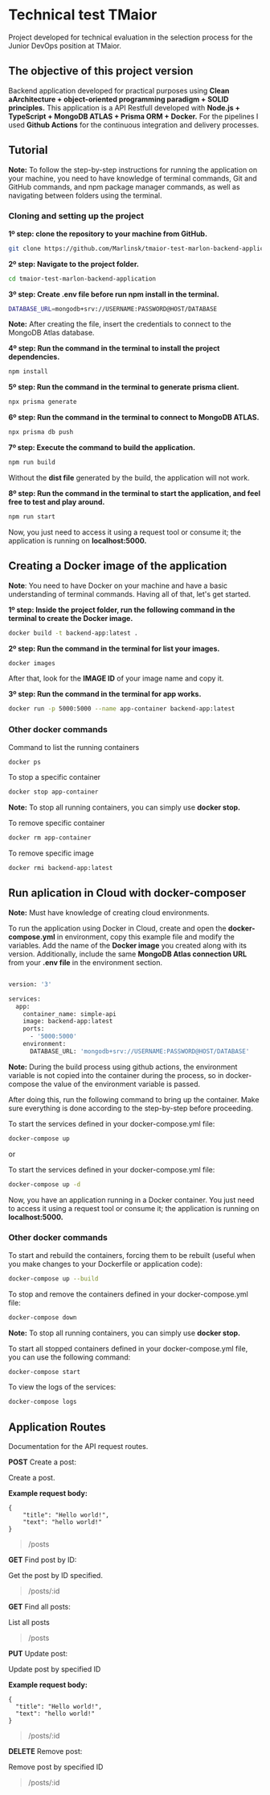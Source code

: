 # Technical test TMaior
Project developed for technical evaluation in the selection process for the Junior DevOps position at TMaior.

## The objective of this project version
Backend application developed for practical purposes using **Clean aArchitecture + object-oriented programming paradigm + SOLID principles.** This application is a API Restfull developed with **Node.js + TypeScript + MongoDB ATLAS + Prisma ORM + Docker.** For the pipelines I used **Github Actions** for the continuous integration and delivery processes.

## Tutorial
**Note:** To follow the step-by-step instructions for running the application on your machine, you need to have knowledge of terminal commands, Git and GitHub commands, and npm package manager commands, as well as navigating between folders using the terminal.

### Cloning and setting up the project
**1º step: clone the repository to your machine from GitHub.**
```bash
git clone https://github.com/Marlinsk/tmaior-test-marlon-backend-application.git
```

**2º step: Navigate to the project folder.**
```bash
cd tmaior-test-marlon-backend-application
```

**3º step: Create .env file before run npm install in the terminal.**
```bash
DATABASE_URL=mongodb+srv://USERNAME:PASSWORD@HOST/DATABASE
```
**Note:** After creating the file, insert the credentials to connect to the MongoDB Atlas database. 

**4º step: Run the command in the terminal to install the project dependencies.**
```bash
npm install
```

**5º step: Run the command in the terminal to generate prisma client.**
```bash
npx prisma generate
```

**6º step: Run the command in the terminal to connect to MongoDB ATLAS.**
```bash
npx prisma db push
```

**7º step: Execute the command to build the application.**
```bash
npm run build
```
Without the **dist file** generated by the build, the application will not work.

**8º step: Run the command in the terminal to start the application, and feel free to test and play around.**
```bash
npm run start
```

Now, you just need to access it using a request tool or consume it; the application is running on **localhost:5000.**

## Creating a Docker image of the application
**Note**: You need to have Docker on your machine and have a basic understanding of terminal commands. Having all of that, let's get started.

**1º step: Inside the project folder, run the following command in the terminal to create the Docker image.**
```bash
docker build -t backend-app:latest .
```

**2º step: Run the command in the terminal for list your images.**
```bash
docker images
```
After that, look for the **IMAGE ID** of your image name and copy it.

**3º step: Run the command in the terminal for app works.**
```bash
docker run -p 5000:5000 --name app-container backend-app:latest
```

### Other docker commands
Command to list the running containers
```bash
docker ps
```

To stop a specific container
```bash
docker stop app-container
```
**Note:** To stop all running containers, you can simply use **docker stop.**

To remove specific container
```bash
docker rm app-container
```

To remove specific image
```bash
docker rmi backend-app:latest
```

## Run aplication in Cloud with docker-composer
**Note:** Must have knowledge of creating cloud environments.

To run the application using Docker in Cloud, create and open the **docker-compose.yml** in environment, copy this example file and modify the variables. Add the name of the **Docker image** you created along with its version. Additionally, include the same **MongoDB Atlas connection URL** from your **.env file** in the environment section.

```bash

version: '3'

services:
  app:
    container_name: simple-api
    image: backend-app:latest
    ports:
      - '5000:5000'
    environment:
      DATABASE_URL: 'mongodb+srv://USERNAME:PASSWORD@HOST/DATABASE'
```

**Note:** During the build process using github actions, the environment variable is not copied into the container during the process, so in docker-compose the value of the environment variable is passed.

After doing this, run the following command to bring up the container. Make sure everything is done according to the step-by-step before proceeding.

To start the services defined in your docker-compose.yml file:
```bash
docker-compose up 
```

or

To start the services defined in your docker-compose.yml file:
```bash
docker-compose up -d
```

Now, you have an application running in a Docker container. You just need to access it using a request tool or consume it; the application is running on **localhost:5000.**

### Other docker commands
To start and rebuild the containers, forcing them to be rebuilt (useful when you make changes to your Dockerfile or application code):
```bash
docker-compose up --build
```

To stop and remove the containers defined in your docker-compose.yml file:
```bash
docker-compose down
```
**Note:** To stop all running containers, you can simply use **docker stop.**

To start all stopped containers defined in your docker-compose.yml file, you can use the following command:
```bash
docker-compose start
```

To view the logs of the services:
```bash
docker-compose logs
```

## Application Routes
Documentation for the API request routes.

**POST** Create a post: 

Create a post.

**Example request body:**
```
{
    "title": "Hello world!",
    "text": "hello world!"
}
```

> /posts

**GET** Find post by ID:

Get the post by ID specified.

> /posts/:id

**GET** Find all posts:

List all posts

> /posts

**PUT** Update post:

Update post by specified ID

**Example request body:**
```
{
  "title": "Hello world!",
  "text": "hello world!"
}
```

> /posts/:id

**DELETE** Remove post:

Remove post by specified ID

> /posts/:id
